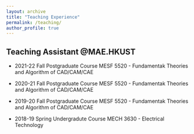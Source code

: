 ```yaml
---
layout: archive
title: "Teaching Experience"
permalink: /teaching/
author_profile: true
---
```

## Teaching Assistant @MAE.HKUST

* 2021-22 Fall Postgraduate Course
    MESF 5520 - Fundamentak Theories and Algorithm of CAD/CAM/CAE

* 2020-21 Fall Postgraduate Course
    MESF 5520 - Fundamentak Theories and Algorithm of CAD/CAM/CAE

* 2019-20 Fall Postgraduate Course
    MESF 5520 - Fundamentak Theories and Algorithm of CAD/CAM/CAE

* 2018-19 Spring Undergradute Course
    MECH 3630 - Electrical Technology
